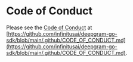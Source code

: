 # Code of Conduct

Please see the [Code of Conduct](https://github.com/infinitusai/deepgram-go-sdk/blob/main/.github/CODE_OF_CONDUCT.md) at [https://github.com/infinitusai/deepgram-go-sdk/blob/main/.github/CODE_OF_CONDUCT.md](https://github.com/infinitusai/deepgram-go-sdk/blob/main/.github/CODE_OF_CONDUCT.md).
